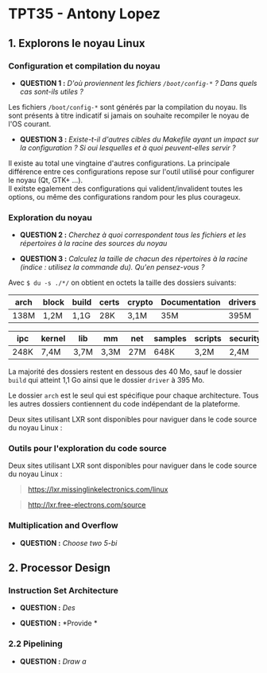 # **TPT35 - Antony Lopez**

## **1. Explorons le noyau Linux**
### Configuration et compilation du noyau
- **QUESTION 1 :** _D'où proviennent les fichiers `/boot/config-*` ? Dans quels cas sont-ils utiles ?_

Les fichiers `/boot/config-*` sont générés par la compilation du noyau. Ils sont présents à titre indicatif si jamais on souhaite recompiler le noyau de l'OS courant.

- **QUESTION 3 :** *Existe-t-il d'autres cibles du Makefile ayant un impact sur la configuration ? Si oui lesquelles et à quoi peuvent-elles servir ?*

Il existe au total une vingtaine  d'autres configurations. La principale différence entre ces configurations repose sur l'outil utilisé pour configurer le noyau (Qt, GTK+ ...).  
Il exitste egalement des configurations qui valident/invalident toutes les options, ou même des configurations random pour les plus courageux.

### Exploration du noyau
- **QUESTION 2 :** *Cherchez à quoi correspondent tous les fichiers et les répertoires à la racine des sources du noyau*



- **QUESTION 3 :** *Calculez la taille de chacun des répertoires à la racine (indice : utilisez la commande du). Qu'en pensez-vous ?*

Avec `$ du -s ./*/` on obtient en octets la taille des dossiers suivants:


arch|block|build|certs|crypto|Documentation|drivers|firmware|fs|include |init
----|-----|-----|-----|------|-------------|-------|--------|--|--------|----
138M|1,2M |1,1G	|28K  |3,1M  |35M          |395M   |6,1M    |37M |35M |192K

ipc|kernel|lib|mm|net|samples|scripts|security|sound|tools|usr|virt
---|------|---|--|---|-------|-------|--------|-----|-----|---|----
248K |7,4M |3,7M |3,3M |27M |648K |3,2M |2,4M |32M |13M |36K |516K

La majorité des dossiers restent en dessous des 40 Mo, sauf le dossier `build` qui atteint 1,1 Go ainsi que le dossier `driver` à 395 Mo.

Le dossier `arch` est le seul qui est spécifique pour chaque architecture. Tous les autres dossiers contiennent du code indépendant de la plateforme.


Deux sites utilisant LXR sont disponibles pour naviguer dans le code source du noyau Linux :


### Outils pour l'exploration du code source

Deux sites utilisant LXR sont disponibles pour naviguer dans le code source du noyau Linux :
>https://lxr.missinglinkelectronics.com/linux

>http://lxr.free-electrons.com/source



### Multiplication and Overflow
- **QUESTION :** *Choose two 5-bi*



## **2. Processor Design**
### Instruction Set Architecture
- **QUESTION :** *Des*



- **QUESTION :** *Provide *

### 2.2 Pipelining
- **QUESTION :** *Draw a*
